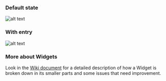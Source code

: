 ### Default state

![alt text](https://contentful.atlassian.net/wiki/download/attachments/412385434/Screen%20Shot%202018-04-04%20at%2016.48.27.png?version=1&modificationDate=1522853334625&cacheVersion=1&api=v2 'Default')

### With entry

![alt text](https://contentful.atlassian.net/wiki/download/attachments/412385434/Screen%20Shot%202018-04-04%20at%2016.42.33.png?version=1&modificationDate=1522852983434&cacheVersion=1&api=v2 'With entry')

### More about Widgets

Look in the [Wiki document](https://contentful.atlassian.net/wiki/spaces/DES/pages/412385434/Widgets) for a detailed description of how a Widget is broken down in its smaller parts and some issues that need improvement.
